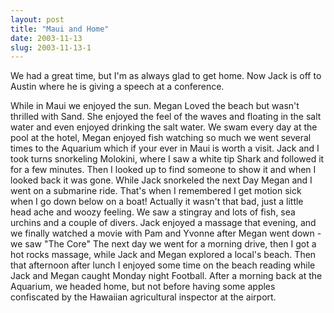 ```yaml
---
layout: post
title: "Maui and Home"
date: 2003-11-13
slug: 2003-11-13-1
---
```


We had a great time, but I&apos;m as always glad to get home.  Now Jack is off to Austin where he is giving a speech at a conference.  

While in Maui we enjoyed the sun.  Megan Loved the beach but wasn&apos;t thrilled with Sand.  She enjoyed the feel of the waves and floating in the salt water and even enjoyed drinking the salt water.  We swam every day at the pool at the hotel, Megan enjoyed fish watching so much we went several times to the Aquarium which if your ever in Maui is worth a visit.  Jack and I took turns snorkeling Molokini, where I saw a white tip Shark and followed it for a few minutes.  Then I looked up to find someone to show it and when I looked back it was gone.  While Jack snorkeled the next Day Megan and I went on a submarine ride.  That&apos;s when I remembered I get motion sick when I go down below on a boat!  Actually it wasn&apos;t that bad, just a little head ache and woozy feeling.  We saw a stingray and lots of fish, sea urchins and a couple of divers.  Jack enjoyed a massage that evening, and we finally watched a movie with Pam and Yvonne after Megan went down - we saw &quot;The Core&quot;  The next day we went for a morning drive, then I got a hot rocks massage, while Jack and Megan explored a local&apos;s beach.  Then that afternoon after lunch I enjoyed some time on the beach reading while Jack and Megan caught Monday night Football.  After a morning back at the Aquarium, we headed home, but not before having some apples confiscated by the Hawaiian agricultural inspector at the airport.

